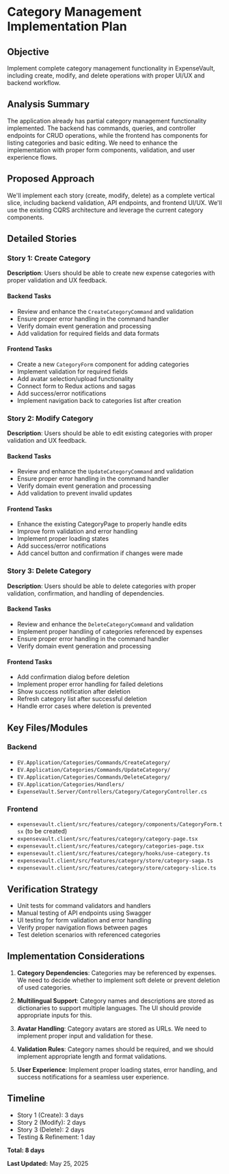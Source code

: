 # Category Management Implementation Plan

## Objective

Implement complete category management functionality in ExpenseVault, including create, modify, and delete operations with proper UI/UX and backend workflow.

## Analysis Summary

The application already has partial category management functionality implemented. The backend has commands, queries, and controller endpoints for CRUD operations, while the frontend has components for listing categories and basic editing. We need to enhance the implementation with proper form components, validation, and user experience flows.

## Proposed Approach

We'll implement each story (create, modify, delete) as a complete vertical slice, including backend validation, API endpoints, and frontend UI/UX. We'll use the existing CQRS architecture and leverage the current category components.

## Detailed Stories

### Story 1: Create Category

**Description**: Users should be able to create new expense categories with proper validation and UX feedback.

#### Backend Tasks

- Review and enhance the `CreateCategoryCommand` and validation
- Ensure proper error handling in the command handler
- Verify domain event generation and processing
- Add validation for required fields and data formats

#### Frontend Tasks

- Create a new `CategoryForm` component for adding categories
- Implement validation for required fields
- Add avatar selection/upload functionality
- Connect form to Redux actions and sagas
- Add success/error notifications
- Implement navigation back to categories list after creation

### Story 2: Modify Category

**Description**: Users should be able to edit existing categories with proper validation and UX feedback.

#### Backend Tasks

- Review and enhance the `UpdateCategoryCommand` and validation
- Ensure proper error handling in the command handler
- Verify domain event generation and processing
- Add validation to prevent invalid updates

#### Frontend Tasks

- Enhance the existing CategoryPage to properly handle edits
- Improve form validation and error handling
- Implement proper loading states
- Add success/error notifications
- Add cancel button and confirmation if changes were made

### Story 3: Delete Category

**Description**: Users should be able to delete categories with proper validation, confirmation, and handling of dependencies.

#### Backend Tasks

- Review and enhance the `DeleteCategoryCommand` and validation
- Implement proper handling of categories referenced by expenses
- Ensure proper error handling in the command handler
- Verify domain event generation and processing

#### Frontend Tasks

- Add confirmation dialog before deletion
- Implement proper error handling for failed deletions
- Show success notification after deletion
- Refresh category list after successful deletion
- Handle error cases where deletion is prevented

## Key Files/Modules

### Backend

- `EV.Application/Categories/Commands/CreateCategory/`
- `EV.Application/Categories/Commands/UpdateCategory/`
- `EV.Application/Categories/Commands/DeleteCategory/`
- `EV.Application/Categories/Handlers/`
- `ExpenseVault.Server/Controllers/Category/CategoryController.cs`

### Frontend

- `expensevault.client/src/features/category/components/CategoryForm.tsx` (to be created)
- `expensevault.client/src/features/category/category-page.tsx`
- `expensevault.client/src/features/category/categories-page.tsx`
- `expensevault.client/src/features/category/hooks/use-category.ts`
- `expensevault.client/src/features/category/store/category-saga.ts`
- `expensevault.client/src/features/category/store/category-slice.ts`

## Verification Strategy

- Unit tests for command validators and handlers
- Manual testing of API endpoints using Swagger
- UI testing for form validation and error handling
- Verify proper navigation flows between pages
- Test deletion scenarios with referenced categories

## Implementation Considerations

1. **Category Dependencies**: Categories may be referenced by expenses. We need to decide whether to implement soft delete or prevent deletion of used categories.

2. **Multilingual Support**: Category names and descriptions are stored as dictionaries to support multiple languages. The UI should provide appropriate inputs for this.

3. **Avatar Handling**: Category avatars are stored as URLs. We need to implement proper input and validation for these.

4. **Validation Rules**: Category names should be required, and we should implement appropriate length and format validations.

5. **User Experience**: Implement proper loading states, error handling, and success notifications for a seamless user experience.

## Timeline

- Story 1 (Create): 3 days
- Story 2 (Modify): 2 days
- Story 3 (Delete): 2 days
- Testing & Refinement: 1 day

**Total: 8 days**

**Last Updated:** May 25, 2025
